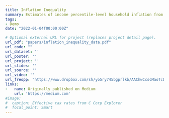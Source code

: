 ```yaml
---
title: Inflation Inequality
summary: Estimates of income percentile-level household inflation from 1979-Present. Email me for data. 
tags:
- Demo
date: "2022-01-04T00:00:00Z"

# Optional external URL for project (replaces project detail page).
url_pdf: "papers/inflation_inequality_data.pdf"
url_code: ""
url_dataset: ''
url_poster: ''
url_project: ''
url_slides: ''
url_source: ''
url_video: ''
url_freopp: "https://www.dropbox.com/sh/yo5ry745bgprlkb/AAChwCcscMaoTcDV8Qo5CgdEa?dl=0"
links:
-   name: Originally published on Medium
    url: 'https://medium.com'
#image:
#  caption: Effective tax rates from C Corp Explorer
#  focal_point: Smart
---
```


